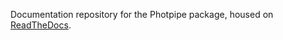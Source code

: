 Documentation repository for the Photpipe package, housed on [ReadTheDocs](https://photpipe.readthedocs.io/en/latest).
